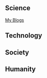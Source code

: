 ## Science

[My Blogs](https://github.com/alfredldong/MyBlog/blob/master/IT/AI%2BMater.md)

## Technology

## Society

## Humanity

